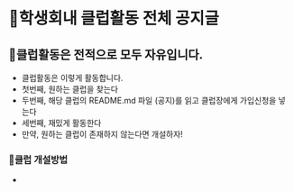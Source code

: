 # 📌학생회내 클럽활동 전체 공지글

## 📌클럽활동은 전적으로 모두 자유입니다. 

- 클럽활동은 이렇게 활동합니다.
 - 첫번째, 원하는 클럽을 찾는다
 - 두번째, 해당 클럽의 README.md 파일 (공지)를 읽고 클럽장에게 가입신청을 넣는다
 - 세번째, 재밌게 활동한다
 - 만약, 원하는 클럽이 존재하지 않는다면 개설하자!



### 📌클럽 개설방법 

-
   
